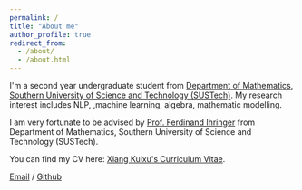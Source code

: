 ```yaml
---
permalink: /
title: "About me"
author_profile: true
redirect_from: 
  - /about/
  - /about.html
---
```


I'm a second year undergraduate student from [Department of Mathematics](https://math.sustech.edu.cn/), [Southern University of Science and Technology (SUSTech)](https://www.sustech.edu.cn/). My research interest includes NLP, ,machine learning, algebra, mathematic modelling.

I am very fortunate to be advised by [Prof. Ferdinand Ihringer](https://math.ihringer.org/) from Department of Mathematics, Southern University of Science and Technology (SUSTech).

You can find my CV here: [Xiang Kuixu's Curriculum Vitae](https://github.com/QUINCY-XIANG/quincyxiang.github.io/blob/master/assets/CV.pdf).

[Email](12310421@mail.susteh.edu.cn) / [Github](https://github.com/QUINCY-XIANG)
